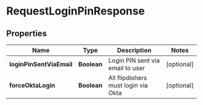 
# RequestLoginPinResponse

## Properties
Name | Type | Description | Notes
------------ | ------------- | ------------- | -------------
**loginPinSentViaEmail** | **Boolean** | Login PIN sent via email to user |  [optional]
**forceOktaLogin** | **Boolean** | All flipdishers must login via Okta |  [optional]



